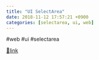 ```yaml
---
title: "UI SelectArea"
date: 2018-11-12 17:57:21 +0900
categories: [selectarea, ui, web]
---
```


#web #ui #selectarea


[🔗link](http://www.mins01.com/mh/tech/read/1211)